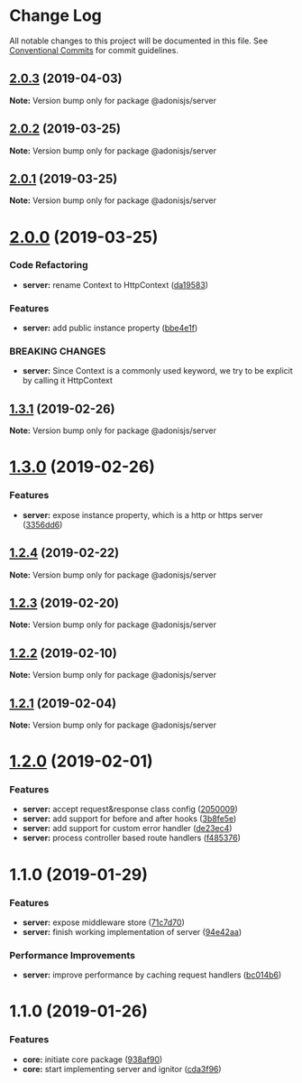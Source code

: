 # Change Log

All notable changes to this project will be documented in this file.
See [Conventional Commits](https://conventionalcommits.org) for commit guidelines.

## [2.0.3](https://github.com/adonisjs/adonis-framework/tree/master/packages/server/compare/@adonisjs/server@2.0.2...@adonisjs/server@2.0.3) (2019-04-03)

**Note:** Version bump only for package @adonisjs/server





## [2.0.2](https://github.com/adonisjs/adonis-framework/tree/master/packages/server/compare/@adonisjs/server@2.0.1...@adonisjs/server@2.0.2) (2019-03-25)

**Note:** Version bump only for package @adonisjs/server





## [2.0.1](https://github.com/adonisjs/adonis-framework/tree/master/packages/server/compare/@adonisjs/server@2.0.0...@adonisjs/server@2.0.1) (2019-03-25)

**Note:** Version bump only for package @adonisjs/server





# [2.0.0](https://github.com/adonisjs/adonis-framework/tree/master/packages/server/compare/@adonisjs/server@1.3.1...@adonisjs/server@2.0.0) (2019-03-25)


### Code Refactoring

* **server:** rename Context to HttpContext ([da19583](https://github.com/adonisjs/adonis-framework/tree/master/packages/server/commit/da19583))


### Features

* **server:** add public instance property ([bbe4e1f](https://github.com/adonisjs/adonis-framework/tree/master/packages/server/commit/bbe4e1f))


### BREAKING CHANGES

* **server:** Since Context is a commonly used keyword, we
try to be explicit by calling it HttpContext





## [1.3.1](https://github.com/adonisjs/adonis-framework/tree/master/packages/server/compare/@adonisjs/server@1.3.0...@adonisjs/server@1.3.1) (2019-02-26)

**Note:** Version bump only for package @adonisjs/server





# [1.3.0](https://github.com/adonisjs/adonis-framework/tree/master/packages/server/compare/@adonisjs/server@1.2.4...@adonisjs/server@1.3.0) (2019-02-26)


### Features

* **server:** expose instance property, which is a http or https server ([3356dd6](https://github.com/adonisjs/adonis-framework/tree/master/packages/server/commit/3356dd6))





## [1.2.4](https://github.com/adonisjs/adonis-framework/tree/master/packages/server/compare/@adonisjs/server@1.2.3...@adonisjs/server@1.2.4) (2019-02-22)

**Note:** Version bump only for package @adonisjs/server





## [1.2.3](https://github.com/adonisjs/adonis-framework/tree/master/packages/server/compare/@adonisjs/server@1.2.2...@adonisjs/server@1.2.3) (2019-02-20)

**Note:** Version bump only for package @adonisjs/server





## [1.2.2](https://github.com/adonisjs/adonis-framework/tree/master/packages/server/compare/@adonisjs/server@1.2.1...@adonisjs/server@1.2.2) (2019-02-10)

**Note:** Version bump only for package @adonisjs/server





## [1.2.1](https://github.com/adonisjs/adonis-framework/tree/master/packages/server/compare/@adonisjs/server@1.2.0...@adonisjs/server@1.2.1) (2019-02-04)

**Note:** Version bump only for package @adonisjs/server





# [1.2.0](https://github.com/adonisjs/adonis-framework/tree/master/packages/server/compare/@adonisjs/server@1.1.0...@adonisjs/server@1.2.0) (2019-02-01)


### Features

* **server:** accept request&response class config ([2050009](https://github.com/adonisjs/adonis-framework/tree/master/packages/server/commit/2050009))
* **server:** add support for before and after hooks ([3b8fe5e](https://github.com/adonisjs/adonis-framework/tree/master/packages/server/commit/3b8fe5e))
* **server:** add support for custom error handler ([de23ec4](https://github.com/adonisjs/adonis-framework/tree/master/packages/server/commit/de23ec4))
* **server:** process controller based route handlers ([f485376](https://github.com/adonisjs/adonis-framework/tree/master/packages/server/commit/f485376))





# 1.1.0 (2019-01-29)


### Features

* **server:** expose middleware store ([71c7d70](https://github.com/adonisjs/adonis-framework/tree/master/packages/core/commit/71c7d70))
* **server:** finish working implementation of server ([94e42aa](https://github.com/adonisjs/adonis-framework/tree/master/packages/core/commit/94e42aa))


### Performance Improvements

* **server:** improve performance by caching request handlers ([bc014b6](https://github.com/adonisjs/adonis-framework/tree/master/packages/core/commit/bc014b6))





# 1.1.0 (2019-01-26)


### Features

* **core:** initiate core package ([938af90](https://github.com/adonisjs/adonis-framework/tree/master/packages/core/commit/938af90))
* **core:** start implementing server and ignitor ([cda3f96](https://github.com/adonisjs/adonis-framework/tree/master/packages/core/commit/cda3f96))
